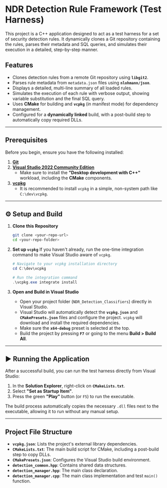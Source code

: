 # NDR Detection Rule Framework (Test Harness)

This project is a C++ application designed to act as a test harness for a set of security detection rules. It dynamically clones a Git repository containing the rules, parses their metadata and SQL queries, and simulates their execution in a detailed, step-by-step manner.

## Features

* Clones detection rules from a remote Git repository using **`libgit2`**.
* Parses rule metadata from `metadata.json` files using **`nlohmann/json`**.
* Displays a detailed, multi-line summary of all loaded rules.
* Simulates the execution of each rule with verbose output, showing variable substitution and the final SQL query.
* Uses **CMake** for building and **`vcpkg`** (in manifest mode) for dependency management.
* Configured for a **dynamically linked** build, with a post-build step to automatically copy required DLLs.

---
## Prerequisites

Before you begin, ensure you have the following installed:

1.  [**Git**](https://git-scm.com/downloads)
2.  [**Visual Studio 2022 Community Edition**](https://visualstudio.microsoft.com/vs/community/)
    * Make sure to install the **"Desktop development with C++"** workload, including the **CMake** components.
3.  [**vcpkg**](https://github.com/microsoft/vcpkg)
    * It is recommended to install `vcpkg` in a simple, non-system path like `C:\dev\vcpkg`.

---
## ⚙️ Setup and Build

1.  **Clone this Repository**
    ```bash
    git clone <your-repo-url>
    cd <your-repo-folder>
    ```

2.  **Set up `vcpkg`**
    If you haven't already, run the one-time integration command to make Visual Studio aware of `vcpkg`.
    ```powershell
    # Navigate to your vcpkg installation directory
    cd C:\dev\vcpkg

    # Run the integration command
    .\vcpkg.exe integrate install
    ```

3.  **Open and Build in Visual Studio**
    * Open your project folder (`NDR_Detection_Classifiers`) directly in Visual Studio.
    * Visual Studio will automatically detect the **`vcpkg.json`** and **`CMakePresets.json`** files and configure the project. `vcpkg` will download and install the required dependencies.
    * Make sure the **`x64-debug`** preset is selected at the top.
    * Build the project by pressing **`F7`** or going to the menu **Build > Build All**.

---
## ▶️ Running the Application

After a successful build, you can run the test harness directly from Visual Studio:
1.  In the **Solution Explorer**, right-click on **`CMakeLists.txt`**.
2.  Select **"Set as Startup Item"**.
3.  Press the green **"Play"** button (or `F5`) to run the executable.

The build process automatically copies the necessary `.dll` files next to the executable, allowing it to run without any manual setup.

---
## Project File Structure

* **`vcpkg.json`**: Lists the project's external library dependencies.
* **`CMakeLists.txt`**: The main build script for CMake, including a post-build step to copy DLLs.
* **`CMakePresets.json`**: Configures the Visual Studio build environment.
* **`detection_common.hpp`**: Contains shared data structures.
* **`detection_manager.hpp`**: The main class declaration.
* **`detection_manager.cpp`**: The main class implementation and test `main()` function.